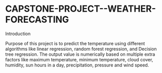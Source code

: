 # CAPSTONE-PROJECT--WEATHER-FORECASTING

Introduction

Purpose of this project is to predict the temperature using different algorithms like linear regression, random forest regression, and Decision tree regression. The output value is numerically based on multiple extra factors like maximum temperature, minimum temperature, cloud cover, humidity, sun hours in a day, precipitation, pressure and wind speed.
